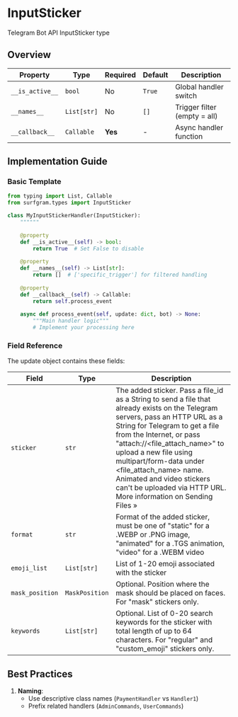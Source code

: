 # InputSticker

Telegram Bot API InputSticker type

## Overview

| Property        | Type               | Required | Default | Description                              |
|-----------------|--------------------|----------|---------|------------------------------------------|
| `__is_active__` | `bool`             | No       | `True`  | Global handler switch                   |
| `__names__`     | `List[str]`        | No       | `[]`    | Trigger filter (empty = all)            |
| `__callback__`  | `Callable`         | **Yes**  | -       | Async handler function                  |

## Implementation Guide

### Basic Template

```python
from typing import List, Callable
from surfgram.types import InputSticker

class MyInputStickerHandler(InputSticker):
    """"""
    
    @property
    def __is_active__(self) -> bool:
        return True  # Set False to disable
        
    @property
    def __names__(self) -> List[str]:
        return []  # ['specific_trigger'] for filtered handling
        
    @property
    def __callback__(self) -> Callable:
        return self.process_event
        
    async def process_event(self, update: dict, bot) -> None:
        """Main handler logic"""
        # Implement your processing here
```

### Field Reference

The update object contains these fields:

| Field          | Type              | Description                     |
|----------------|-------------------|---------------------------------|
| `sticker` | `str` | The added sticker. Pass a file_id as a String to send a file that already exists on the Telegram servers, pass an HTTP URL as a String for Telegram to get a file from the Internet, or pass "attach://<file_attach_name>" to upload a new file using multipart/form-data under <file_attach_name> name. Animated and video stickers can't be uploaded via HTTP URL. More information on Sending Files » |
| `format` | `str` | Format of the added sticker, must be one of "static" for a .WEBP or .PNG image, "animated" for a .TGS animation, "video" for a .WEBM video |
| `emoji_list` | `List[str]` | List of 1-20 emoji associated with the sticker |
| `mask_position` | `MaskPosition` | Optional. Position where the mask should be placed on faces. For "mask" stickers only. |
| `keywords` | `List[str]` | Optional. List of 0-20 search keywords for the sticker with total length of up to 64 characters. For "regular" and "custom_emoji" stickers only. |

## Best Practices

1. **Naming**: 
   - Use descriptive class names (`PaymentHandler` vs `Handler1`)
   - Prefix related handlers (`AdminCommands`, `UserCommands`)
